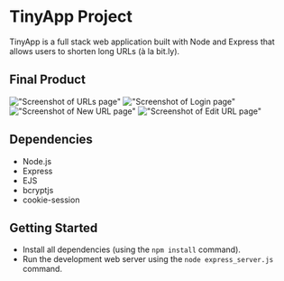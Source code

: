 # TinyApp Project

TinyApp is a full stack web application built with Node and Express that allows users to shorten long URLs (à la bit.ly).

## Final Product

!["Screenshot of URLs page"](https://github.com/quinjenn/tinyapp/tree/main/docs/urls-page.png)
!["Screenshot of Login page"](https://github.com/quinjenn/tinyapp/tree/main/docs/login-page.png)
!["Screenshot of New URL page"](https://github.com/quinjenn/tinyapp/tree/main/docs/new-urls-page.png)
!["Screenshot of Edit URL page"](https://github.com/quinjenn/tinyapp/tree/main/docs/edit-page.png)

## Dependencies

- Node.js
- Express
- EJS
- bcryptjs
- cookie-session

## Getting Started

- Install all dependencies (using the `npm install` command).
- Run the development web server using the `node express_server.js` command.
